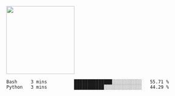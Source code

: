 <img height="180em" 
     src="https://github-readme-stats.vercel.app/api?username=Litot-Mattis&show_icons=true&hide_border=true&&count_private=true&include_all_commits=true" />

<!--START_SECTION:waka-->
```text
Bash     3 mins          ██████████████░░░░░░░░░░░   55.71 % 
Python   3 mins          ███████████░░░░░░░░░░░░░░   44.29 % 
```
<!--END_SECTION:waka-->
